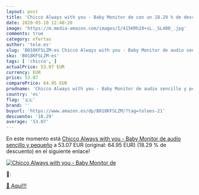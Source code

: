 ```yaml
---
layout: post
title: 'Chicco Always with you - Baby Monitor de con un 18.29 % de descuento'
date: 2020-05-10 12:40:20
image: 'https://m.media-amazon.com/images/I/415KRh28+sL._SL400_.jpg'
comments: true
category: ofertas
author: 'tole.es'
slug: 'B018KFSLZM-es Chicco Always with you - Baby Monitor de audio sencillo y...'
sku: 'B018KFSLZM-es'
tags: [ 'chicco', ]
actualPrice: 53.07 EUR
currency: EUR
price: 53.07
comparePrice: 64.95 EUR
prodname: 'Chicco Always with you - Baby Monitor de audio sencillo y pequeño'
country: 'es'
flag: '🇪🇸'
brand: ''
buyurl: 'https://www.amazon.es/dp/B018KFSLZM/?tag=tolees-21'
descuento: '18.29'
average: '53.07'
---
```


En este momento está [Chicco Always with you - Baby Monitor de audio sencillo y pequeño](https://www.amazon.es/dp/B018KFSLZM/?tag=tolees-21) a 53.07 EUR (original: 64.95 EUR) (18.29 %  de descuento) en el siguiente enlace!

[![Chicco Always with you - Baby Monitor de](https://m.media-amazon.com/images/I/415KRh28+sL._SL400_.jpg)](https://www.amazon.es/dp/B018KFSLZM/?tag=tolees-21)

🔎:


[🛒 Aquí!!!](https://www.amazon.es/dp/B018KFSLZM/?tag=tolees-21)
